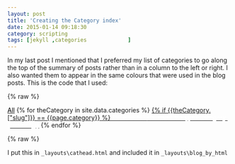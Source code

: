 ```yaml
---
layout: post
title: 'Creating the Category index'
date: 2015-01-14 09:18:30
category: scripting
tags: [jekyll ,categories             ]
---
```

In my last post I mentioned that I preferred my list of categories to go along the top of the summary of posts rather than in a column to the left or right.  I also wanted them to appear in the same colours that were used in the blog posts.  This is the code that I used:

<div></div>
	{% raw %}
	<p id="post-meta">
		<a href="/"><span class="label" style="color:black">All</span></a>
		{% for theCategory in site.data.categories %}
			<a href="/blog/category/{{theCategory.["slug"]}}">
				{% if {{theCategory.["slug"]}} == {{page.category}} %}
					<span class="label" style='color:#ffffff;background-color:{{theCategory.["color"]}}'>
				{% else %}
					<span class= "label" style='color:{{theCategory.["color"]}}'>
				{% endif %}
			{{theCategory.["name"]}}</span></a>
		{% endfor %}
	</p>
	{% raw %}

I put this in `_layouts\cathead.html` and included it in `_layouts\blog_by_html`
